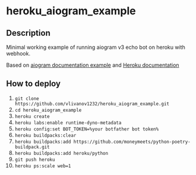 # heroku_aiogram_example

## Description
Minimal working example of running aiogram v3 echo bot on heroku with webhook. 

Based on [aiogram documentation example](https://docs.aiogram.dev/en/latest/dispatcher/webhook.html) and [Heroku documentation](https://devcenter.heroku.com/categories/python-support)

## How to deploy

1. `git clone https://github.com/vlivanov1232/heroku_aiogram_example.git`
2. `cd heroku_aiogram_example`
3. `heroku create`
4. `heroku labs:enable runtime-dyno-metadata`
5. `heroku config:set BOT_TOKEN=%your botfather bot token%`
6. `heroku buildpacks:clear`
7. `heroku buildpacks:add https://github.com/moneymeets/python-poetry-buildpack.git`
8. `heroku buildpacks:add heroku/python`
7. `git push heroku`
8. `heroku ps:scale web=1`
 

